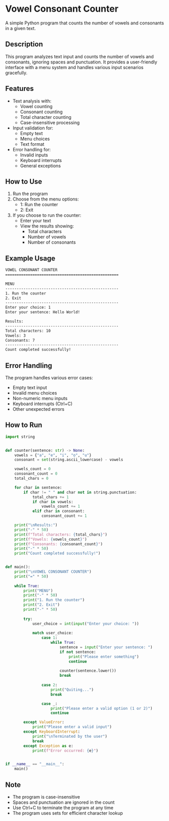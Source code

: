 # Vowel Consonant Counter

A simple Python program that counts the number of vowels and consonants in a given text.

## Description

This program analyzes text input and counts the number of vowels and consonants, ignoring spaces and punctuation. It provides a user-friendly interface with a menu system and handles various input scenarios gracefully.

## Features

- Text analysis with:
  - Vowel counting
  - Consonant counting
  - Total character counting
  - Case-insensitive processing
- Input validation for:
  - Empty text
  - Menu choices
  - Text format
- Error handling for:
  - Invalid inputs
  - Keyboard interrupts
  - General exceptions

## How to Use

1. Run the program
2. Choose from the menu options:
   - 1: Run the counter
   - 2: Exit
3. If you choose to run the counter:
   - Enter your text
   - View the results showing:
     - Total characters
     - Number of vowels
     - Number of consonants

## Example Usage

```bash
VOWEL CONSONANT COUNTER
==================================================

MENU
--------------------------------------------------
1. Run the counter
2. Exit
--------------------------------------------------
Enter your choice: 1
Enter your sentence: Hello World!

Results:
--------------------------------------------------
Total characters: 10
Vowels: 3
Consonants: 7
--------------------------------------------------
Count completed successfully!
```

## Error Handling

The program handles various error cases:
- Empty text input
- Invalid menu choices
- Non-numeric menu inputs
- Keyboard interrupts (Ctrl+C)
- Other unexpected errors

## How to Run

```python
import string


def counter(sentence: str) -> None:
    vowels = {"a", "e", "i", "o", "u"}
    consonant = set(string.ascii_lowercase) - vowels

    vowels_count = 0
    consonant_count = 0
    total_chars = 0

    for char in sentence:
        if char != " " and char not in string.punctuation:
            total_chars += 1
            if char in vowels:
                vowels_count += 1
            elif char in consonant:
                consonant_count += 1

    print("\nResults:")
    print("-" * 50)
    print(f"Total characters: {total_chars}")
    print(f"Vowels: {vowels_count}")
    print(f"Consonants: {consonant_count}")
    print("-" * 50)
    print("Count completed successfully!")


def main():
    print("\nVOWEL CONSONANT COUNTER")
    print("=" * 50)
    
    while True:
        print("MENU")
        print("-" * 50)
        print("1. Run the counter")
        print("2. Exit")
        print("-" * 50)
        
        try:
            user_choice = int(input("Enter your choice: "))
            
            match user_choice:
                case 1:
                    while True:
                        sentence = input("Enter your sentence: ")
                        if not sentence:
                            print("Please enter something")
                            continue
                        
                        counter(sentence.lower())
                        break
                    
                case 2:
                    print("Quiting...")
                    break

                case _:
                    print("Please enter a valid option (1 or 2)")
                    continue

        except ValueError:
            print("Please enter a valid input")
        except KeyboardInterrupt:
            print("\nTerminated by the user")
            break
        except Exception as e:
            print(f"Error occurred: {e}")


if __name__ == "__main__":
    main()
```

## Note

- The program is case-insensitive
- Spaces and punctuation are ignored in the count
- Use Ctrl+C to terminate the program at any time
- The program uses sets for efficient character lookup
